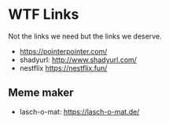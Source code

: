 # WTF Links

Not the links we need but the links we deserve.

- <https://pointerpointer.com/>
- shadyurl: <http://www.shadyurl.com/>
- nestflix <https://nestflix.fun/>

## Meme maker

- lasch-o-mat: <https://lasch-o-mat.de/>
